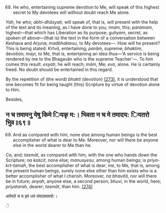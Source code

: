 68. He who, entertaining supreme devotion to Me, will speak of this highest secret to My devotees will without doubt reach Me alone.

*Yah*, he who; *abhi-dhāsyati*, will speak of, that is, will present with the help of the text and its meaning, as I have done to you; *imam*, this; *paramam*, highest—that which has Liberation as its purpose; *guhyam*, secret, as spoken of above—(that is) the text in the form of a conversation between Keshava and Arjuna; *madbhaktesu*, to My devotees—. How will he present? This is being stated: *Krtvā*, entertaining; *parām*, supreme; *bhaktim*, devotion; *mayi*, to Me, that is, entertaining an idea thus—'A service is being rendered by me to the Bhagavān who is the supreme Teacher'—. To him comes this result: *esyati*, he will reach; *mām*, Me; *eva*, alone. He is certainly freed. No doubt should be entertained in this regard.

By the repetition of (the word) *bhakti* (devotion) [\(273\)](#page--1-0), it is understood that one becomes fit for being taught (this) Scripture by virtue of devotion alone to Him.

Besides,

## न च तमामनु येषु किमे ियकृ म:। भिवता न च मे तमादय: ियतरो भुिव॥६९॥

69. And as compared with him, none else among human beings is the best accomplisher of what is dear to Me. Moreover, nor will there be anyone else in the world dearer to Me than he.

*Ca*, and; *tasmāt*, as compared with him, with the one who hands down the Scripture; *na kaścit*, none else; *manusyesu*, among human beings; is *priya-krt-tamah*, the best accomplisher of what is dear; *me*, to Me, that is, among the present human beings, surely none else other than him exists who is a better accomplisher of what I cherish. Moreover, *na bhavitā*, nor will there be in future; *anyah*, anyone else, a second person; *bhuvi*, in the world, here; *priyatarah*, dearer; *tasmāt*, than him. [\(274\)](#page--1-1)

अयेयते च य इमं धयं संवादमावयो:।

े